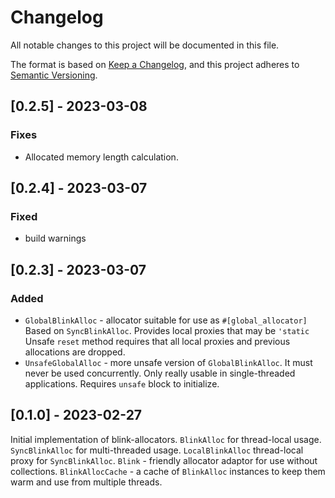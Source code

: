 # Changelog
All notable changes to this project will be documented in this file.

The format is based on [Keep a Changelog](https://keepachangelog.com/en/1.0.0/),
and this project adheres to [Semantic Versioning](https://semver.org/spec/v2.0.0.html).

## [0.2.5] - 2023-03-08

### Fixes
- Allocated memory length calculation.

## [0.2.4] - 2023-03-07

### Fixed

- build warnings


## [0.2.3] - 2023-03-07

### Added 
- `GlobalBlinkAlloc` - allocator suitable for use as `#[global_allocator]`
  Based on `SyncBlinkAlloc`. Provides local proxies that may be `'static`
  Unsafe `reset` method requires that all local proxies
  and previous allocations are dropped.
- `UnsafeGlobalAlloc` - more unsafe version of `GlobalBlinkAlloc`.
  It must never be used concurrently. Only really usable in single-threaded
  applications.
  Requires `unsafe` block to initialize.

## [0.1.0] - 2023-02-27

Initial implementation of blink-allocators.
`BlinkAlloc` for thread-local usage.
`SyncBlinkAlloc` for multi-threaded usage.
`LocalBlinkAlloc` thread-local proxy for `SyncBlinkAlloc`.
`Blink` - friendly allocator adaptor for use without collections.
`BlinkAllocCache` - a cache of `BlinkAlloc` instances to keep them warm
and use from multiple threads.
